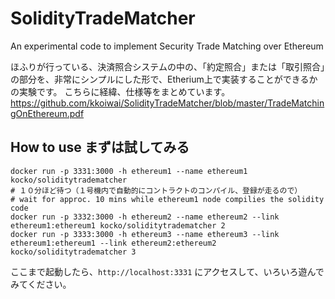 # SolidityTradeMatcher
An experimental code to implement Security Trade Matching over Ethereum

ほふりが行っている、決済照合システムの中の、「約定照合」または「取引照合」の部分を、非常にシンプルにした形で、Etherium上で実装することができるかの実験です。
こちらに経緯、仕様等をまとめています。
https://github.com/kkoiwai/SolidityTradeMatcher/blob/master/TradeMatchingOnEthereum.pdf

## How to use まずは試してみる

    docker run -p 3331:3000 -h ethereum1 --name ethereum1 kocko/soliditytradematcher
    # １０分ほど待つ（１号機内で自動的にコントラクトのコンパイル、登録が走るので）
    # wait for approc. 10 mins while ethereum1 node compilies the solidity code
    docker run -p 3332:3000 -h ethereum2 --name ethereum2 --link ethereum1:ethereum1 kocko/soliditytradematcher 2
    docker run -p 3333:3000 -h ethereum3 --name ethereum3 --link ethereum1:ethereum1 --link ethereum2:ethereum2 kocko/soliditytradematcher 3

ここまで起動したら、`http://localhost:3331` にアクセスして、いろいろ遊んでみてください。
